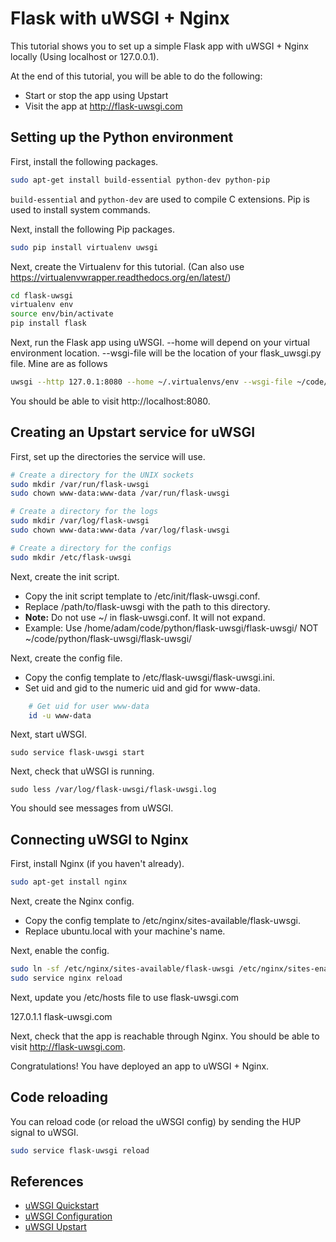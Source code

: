 Flask with uWSGI + Nginx
===
This tutorial shows you to set up a simple Flask app with uWSGI + Nginx locally (Using localhost or 127.0.0.1).

At the end of this tutorial, you will be able to do the following:

- Start or stop the app using Upstart
- Visit the app at http://flask-uwsgi.com

Setting up the Python environment
---
First, install the following packages.

```bash
sudo apt-get install build-essential python-dev python-pip
```

`build-essential` and `python-dev` are used to compile C extensions. Pip is used to install system commands.

Next, install the following Pip packages.

```bash
sudo pip install virtualenv uwsgi
```

Next, create the Virtualenv for this tutorial. (Can also use https://virtualenvwrapper.readthedocs.org/en/latest/)

```bash
cd flask-uwsgi
virtualenv env
source env/bin/activate
pip install flask
```

Next, run the Flask app using uWSGI. --home will depend on your virtual environment location. --wsgi-file will be the location of your flask_uwsgi.py file. Mine are as follows

```bash
uwsgi --http 127.0.1:8080 --home ~/.virtualenvs/env --wsgi-file ~/code/python/flask-uwsgi/flask-uwsgi/flask_uwsgi.py --callable app --master
```

You should be able to visit http://localhost:8080.

Creating an Upstart service for uWSGI
---
First, set up the directories the service will use.

```bash
# Create a directory for the UNIX sockets
sudo mkdir /var/run/flask-uwsgi
sudo chown www-data:www-data /var/run/flask-uwsgi

# Create a directory for the logs
sudo mkdir /var/log/flask-uwsgi
sudo chown www-data:www-data /var/log/flask-uwsgi

# Create a directory for the configs
sudo mkdir /etc/flask-uwsgi
```

Next, create the init script.

- Copy the init script template to /etc/init/flask-uwsgi.conf.
- Replace /path/to/flask-uwsgi with the path to this directory.
- **Note:** Do not use ~/ in flask-uwsgi.conf. It will not expand.
- Example: Use /home/adam/code/python/flask-uwsgi/flask-uwsgi/ NOT ~/code/python/flask-uwsgi/flask-uwsgi/

Next, create the config file.

- Copy the config template to /etc/flask-uwsgi/flask-uwsgi.ini.
- Set uid and gid to the numeric uid and gid for www-data.

```bash
    # Get uid for user www-data
    id -u www-data
```

Next, start uWSGI.

    sudo service flask-uwsgi start

Next, check that uWSGI is running.

    sudo less /var/log/flask-uwsgi/flask-uwsgi.log

You should see messages from uWSGI.

Connecting uWSGI to Nginx
---
First, install Nginx (if you haven't already).

```bash
sudo apt-get install nginx
```

Next, create the Nginx config.

- Copy the config template to /etc/nginx/sites-available/flask-uwsgi.
- Replace ubuntu.local with your machine's name.

Next, enable the config.

```bash
sudo ln -sf /etc/nginx/sites-available/flask-uwsgi /etc/nginx/sites-enabled
sudo service nginx reload
```

Next, update you /etc/hosts file to use flask-uwsgi.com

127.0.1.1 flask-uwsgi.com

Next, check that the app is reachable through Nginx. You should be able to visit http://flask-uwsgi.com.

Congratulations! You have deployed an app to uWSGI + Nginx.

Code reloading
---
You can reload code (or reload the uWSGI config) by sending the HUP signal to uWSGI.

```bash
sudo service flask-uwsgi reload
```

References
---
- [uWSGI Quickstart](http://uwsgi-docs.readthedocs.org/en/latest/WSGIquickstart.html)
- [uWSGI Configuration](http://uwsgi-docs.readthedocs.org/en/latest/Configuration.html)
- [uWSGI Upstart](http://uwsgi-docs.readthedocs.org/en/latest/Upstart.html)

